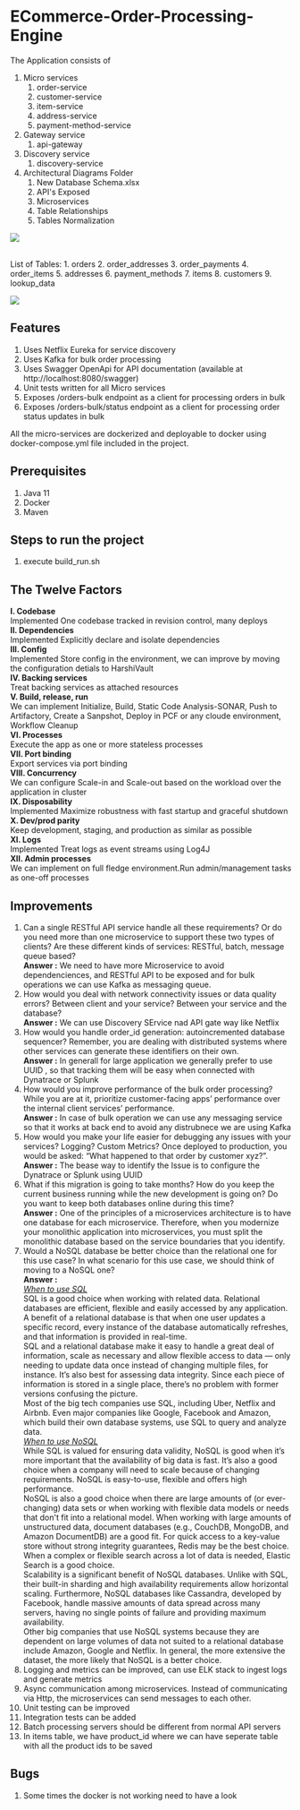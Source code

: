# ECommerce-Order-Processing-Engine

The Application consists of 
1. Micro services
	1. order-service
	2. customer-service
	3. item-service
	4. address-service
	5. payment-method-service
2. Gateway service
	1. api-gateway
3. Discovery service
	1. discovery-service
4. Architectural Diagrams Folder
	1. New Database Schema.xlsx
	2. API's Exposed
	3. Microservices
	4. Table Relationships
	5. Tables Normalization
	
	
<img
src="https://github.com/prasanthyedithe/ECommerce-Order-Processing-Engine/blob/ea8436a907f401fb3bd3bc9f372245e943ac31dd/Diagrams/Microservices.jpg"
/>

<BR>
List of Tables:
1. orders	
2. order_addresses	
3. order_payments	
4. order_items	
5. addresses	
6. payment_methods	
7. items	
8. customers	
9. lookup_data	

<img
src="https://github.com/prasanthyedithe/ECommerce-Order-Processing-Engine/blob/ea8436a907f401fb3bd3bc9f372245e943ac31dd/Diagrams/Table%20Relationships.jpg"
/>

## Features
1. Uses Netflix Eureka for service discovery
2. Uses Kafka for bulk order processing
3. Uses Swagger OpenApi for API documentation (available at http://localhost:8080/swagger)
4. Unit tests written for all Micro services
5. Exposes /orders-bulk endpoint as a client for processing orders in bulk
6. Exposes /orders-bulk/status endpoint as a client for processing order status updates in bulk

All the micro-services are dockerized and deployable to docker using docker-compose.yml file included in the project.

## Prerequisites

1. Java 11
2. Docker
3. Maven

## Steps to run the project

1. execute build_run.sh

## The Twelve Factors
<B>I. Codebase </B><BR>
	Implemented One codebase tracked in revision control, many deploys<BR>
<B>II. Dependencies </B><BR>
	Implemented Explicitly declare and isolate dependencies<BR>
<B>III. Config </B><BR>
	Implemented Store config in the environment, we can improve by moving the configuration detials to HarshiVault<BR>
<B>IV. Backing services</B><BR>
	Treat backing services as attached resources<BR>
<B>V. Build, release, run </B><BR>
	We can implement Initialize, Build, Static Code Analysis-SONAR, Push to Artifactory, Create a Sanpshot, Deploy in PCF or any cloude environment, Workflow Cleanup<BR>
<B>VI. Processes</B><BR>
	Execute the app as one or more stateless processes<BR>
<B>VII. Port binding</B><BR>
	Export services via port binding<BR>
<B>VIII. Concurrency </B><BR>
	We can configure Scale-in and Scale-out based on the workload over the application in cluster<BR>
<B>IX. Disposability </B><BR>
	Implemented Maximize robustness with fast startup and graceful shutdown<BR>
<B>X. Dev/prod parity </B> <BR>
	Keep development, staging, and production as similar as possible<BR>
<B>XI. Logs </B><BR>
	Implemented Treat logs as event streams using Log4J<BR>
<B>XII. Admin processes </B><BR>
	We can implement on full fledge environment.Run admin/management tasks as one-off processes<BR>


## Improvements

1. Can a single RESTful API service handle all these requirements? Or do you
need more than one microservice to support these two types of clients?
Are these different kinds of services: RESTful, batch, message queue
based?
<BR><B> Answer :</B> We need to have more Microservice to avoid dependenciences, and RESTful API to be exposed and for bulk operations we can use Kafka as messaging queue. 
2. How would you deal with network connectivity issues or data quality
errors? Between client and your service? Between your service and the
database?
<BR><B> Answer :</B> We can use Discovery SErvice nad API gate way like Netflix
3. How would you handle order_id generation: autoincremented database
sequencer? Remember, you are dealing with distributed systems where
other services can generate these identifiers on their own.
<BR><B> Answer :</B> In generall for large application we generally prefer to use UUID , so that tracking them will be easy when connected with Dynatrace or Splunk
4. How would you improve performance of the bulk order processing? While
you are at it, prioritize customer-facing apps’ performance over the
internal client services’ performance.
<BR><B> Answer :</B> In case of bulk operation we can use any messaging service so that it works at back end to avoid any distrubnece we are using Kafka
5. How would you make your life easier for debugging any issues with your
services? Logging? Custom Metrics? Once deployed to production, you
would be asked: “What happened to that order by customer xyz?”.
<BR><B> Answer :</B> The bease way to identify the Issue is to configure the Dynatrace or Splunk using UUID
6. What if this migration is going to take months? How do you keep the
current business running while the new development is going on? Do you
want to keep both databases online during this time?
<BR><B> Answer :</B> One of the principles of a microservices architecture is to have one database for each microservice. Therefore, when you modernize your monolithic application into microservices, you must split the monolithic database based on the service boundaries that you identify. 
7. Would a NoSQL database be better choice than the relational one for this
use case? In what scenario for this use case, we should think of moving to
a NoSQL one?
<BR><B> Answer :</B>
	<BR><ins><I> When to use SQL</I></ins>
<BR> SQL is a good choice when working with related data. Relational databases are efficient, flexible and easily accessed by any application. A benefit of a relational database is that when one user updates a specific record, every instance of the database automatically refreshes, and that information is provided in real-time.<BR> SQL and a relational database make it easy to handle a great deal of information, scale as necessary and allow flexible access to data — only needing to update data once instead of changing multiple files, for instance. It’s also best for assessing data integrity. Since each piece of information is stored in a single place, there’s no problem with former versions confusing the picture.<BR> Most of the big tech companies use SQL, including Uber, Netflix and Airbnb. Even major companies like Google, Facebook and Amazon, which build their own database systems, use SQL to query and analyze data.
	<BR><ins><I>When to use NoSQL</I></ins>
<BR> While SQL is valued for ensuring data validity, NoSQL is good when it’s more important that the availability of big data is fast. It’s also a good choice when a company will need to scale because of changing requirements. NoSQL is easy-to-use, flexible and offers high performance.<BR> NoSQL is also a good choice when there are large amounts of (or ever-changing) data sets or when working with flexible data models or needs that don't fit into a relational model. When working with large amounts of unstructured data, document databases (e.g., CouchDB, MongoDB, and Amazon DocumentDB) are a good fit. For quick access to a key-value store without strong integrity guarantees, Redis may be the best choice. When a complex or flexible search across a lot of data is needed, Elastic Search is a good choice.<BR> Scalability is a significant benefit of NoSQL databases. Unlike with SQL, their built-in sharding and high availability requirements allow horizontal scaling. Furthermore, NoSQL databases like Cassandra, developed by Facebook, handle massive amounts of data spread across many servers, having no single points of failure and providing maximum availability.<BR> Other big companies that use NoSQL systems because they are dependent on large volumes of data not suited to a relational database include Amazon, Google and Netflix. In general, the more extensive the dataset, the more likely that NoSQL is a better choice.
8. Logging and metrics can be improved, can use ELK stack to ingest logs and generate metrics
9. Async communication among microservices. Instead of communicating via Http, the microservices can send messages to each other.
10. Unit testing can be improved
11. Integration tests can be added
12. Batch processing servers should be different from normal API servers
13. In items table, we have product_id where we can have seperate table with all the product ids to be saved

## Bugs

1. Some times the docker is not working need to have a look